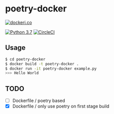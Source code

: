 # poetry-docker 

[![dockeri.co](https://dockeri.co/image/hayata/poetry-docker)](https://hub.docker.com/r/hayata/poetry-docker)

[![Python 3.7](https://img.shields.io/badge/python-3.7-blue.svg)](https://www.python.org/downloads/release/python-360/)
[![CircleCI](https://circleci.com/gh/hayata-yamamoto/poetry-docker/tree/master.svg?style=svg)](https://circleci.com/gh/hayata-yamamoto/poetry-docker/tree/master)

## Usage 

```bash
$ cd poetry-docker 
$ docker build -t poetry-docker .
$ docker run -it poetry-docker example.py 
>>> Hello World
```

## TODO 

- [ ] Dockerfile / poetry based
- [x] Dockerfile / only use poetry on first stage build
